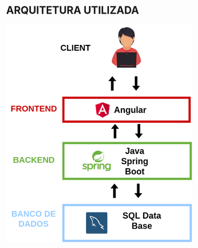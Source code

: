 # ARQUITETURA UTILIZADA

![](https://raw.githubusercontent.com/gustavocarvalho1002/imagens/master/Untitled%20Diagram%20(1).png)
